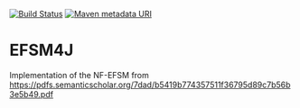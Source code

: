 [![Build Status](https://travis-ci.org/mbenz89/EFSM4J.svg?branch=master)](https://travis-ci.org/mbenz89/EFSM4J)
[![Maven metadata URI](https://img.shields.io/maven-metadata/v/https/oss.sonatype.org/content/repositories/snapshots/de/upb/testify/efsm4j/maven-metadata.xml.svg)](https://oss.sonatype.org/content/repositories/snapshots/de/upb/testify/efsm4j/)

# EFSM4J
Implementation of the NF-EFSM from https://pdfs.semanticscholar.org/7dad/b5419b774357511f36795d89c7b56b3e5b49.pdf
